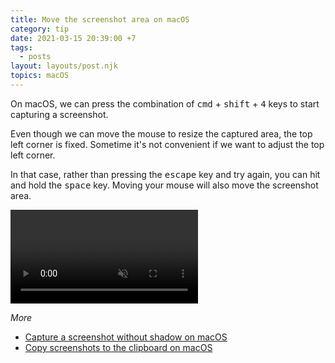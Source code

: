 ```yaml
---
title: Move the screenshot area on macOS
category: tip
date: 2021-03-15 20:39:00 +7
tags:
  - posts
layout: layouts/post.njk
topics: macOS
---
```


On macOS, we can press the combination of <kbd>cmd</kbd> + <kbd>shift</kbd> + <kbd>4</kbd> keys to start capturing a screenshot.

Even though we can move the mouse to resize the captured area, the top left corner is fixed. Sometime it's not convenient if we want to adjust the top left corner.

In that case, rather than pressing the <kbd>escape</kbd> key and try again, you can hit and hold the <kbd>space</kbd> key. Moving your mouse will also move the screenshot area.

<video loop muted controls>
    <source src="/img/move-screenshot-area.mp4" type="video/mp4">
</video>

_More_

* [Capture a screenshot without shadow on macOS](/capture-a-screenshot-without-shadow-on-macos.html)
* [Copy screenshots to the clipboard on macOS](/copy-screenshots-to-the-clipboard-on-macos.html)